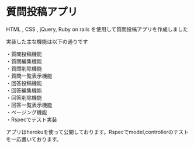 # 質問投稿アプリ
HTML , CSS , jQuery, Ruby on rails を使用して質問投稿アプリを作成しました

実装した主な機能は以下の通りです

・質問投稿機能<br>
・質問編集機能<br>
・質問削除機能<br>
・質問一覧表示機能<br>
・回答投稿機能<br>
・回答編集機能<br>
・回答削除機能<br>
・回答一覧表示機能<br>
・ページング機能<br>
・Rspecでテスト実装<br>

アプリはherokuを使って公開しております。Rspecでmodel,controllerのテストを一応書いております。
